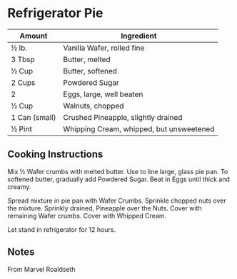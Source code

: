 # Refrigerator Pie


|Amount|Ingredient|
|----|----|
½ lb. | Vanilla Wafer, rolled fine
3 Tbsp | Butter, melted
½ Cup | Butter, softened
2 Cups | Powdered Sugar
2 | Eggs, large, well beaten
½ Cup | Walnuts, chopped
1 Can (small) | Crushed Pineapple, slightly drained
½ Pint | Whipping Cream, whipped, but unsweetened

## Cooking Instructions

Mix ½ Wafer crumbs with melted butter.
Use to line large, glass pie pan.
To softened butter, gradually add Powdered Sugar.
Beat in Eggs until thick and creamy.

Spread mixture in pie pan with Wafer Crumbs.
Sprinkle chopped nuts over the mixture.
Sprinkly drained, Pineapple over the Nuts.
Cover with remaining Wafer crumbs.
Cover with Whipped Cream.

Let stand in refrigerator for 12 hours.

## Notes

From Marvel Roaldseth